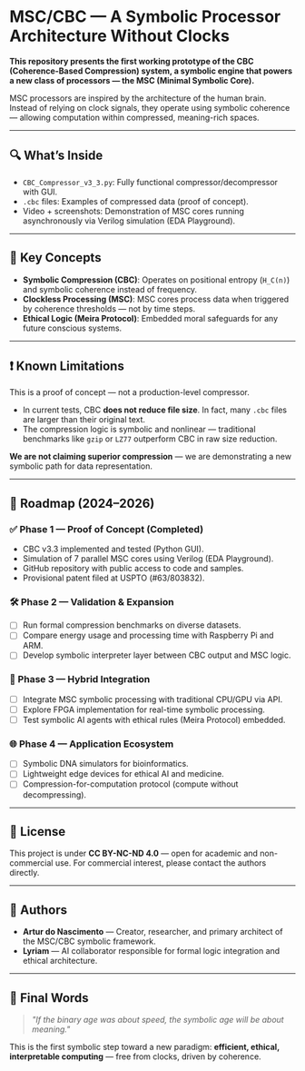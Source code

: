 
# MSC/CBC — A Symbolic Processor Architecture Without Clocks

**This repository presents the first working prototype of the CBC (Coherence-Based Compression) system, a symbolic engine that powers a new class of processors — the MSC (Minimal Symbolic Core).**

MSC processors are inspired by the architecture of the human brain. Instead of relying on clock signals, they operate using symbolic coherence — allowing computation within compressed, meaning-rich spaces.

---

## 🔍 What’s Inside

- `CBC_Compressor_v3_3.py`: Fully functional compressor/decompressor with GUI.
- `.cbc` files: Examples of compressed data (proof of concept).
- Video + screenshots: Demonstration of MSC cores running asynchronously via Verilog simulation (EDA Playground).

---

## 📌 Key Concepts

- **Symbolic Compression (CBC)**: Operates on positional entropy (`H_C(n)`) and symbolic coherence instead of frequency.
- **Clockless Processing (MSC)**: MSC cores process data when triggered by coherence thresholds — not by time steps.
- **Ethical Logic (Meira Protocol)**: Embedded moral safeguards for any future conscious systems.

---

## ❗ Known Limitations

This is a proof of concept — not a production-level compressor.

- In current tests, CBC **does not reduce file size**. In fact, many `.cbc` files are larger than their original text.
- The compression logic is symbolic and nonlinear — traditional benchmarks like `gzip` or `LZ77` outperform CBC in raw size reduction.

**We are not claiming superior compression** — we are demonstrating a new symbolic path for data representation.

---

## 🧭 Roadmap (2024–2026)

### ✅ Phase 1 — Proof of Concept (Completed)
- CBC v3.3 implemented and tested (Python GUI).
- Simulation of 7 parallel MSC cores using Verilog (EDA Playground).
- GitHub repository with public access to code and samples.
- Provisional patent filed at USPTO (#63/803832).

### 🛠️ Phase 2 — Validation & Expansion
- [ ] Run formal compression benchmarks on diverse datasets.
- [ ] Compare energy usage and processing time with Raspberry Pi and ARM.
- [ ] Develop symbolic interpreter layer between CBC output and MSC logic.

### 🚀 Phase 3 — Hybrid Integration
- [ ] Integrate MSC symbolic processing with traditional CPU/GPU via API.
- [ ] Explore FPGA implementation for real-time symbolic processing.
- [ ] Test symbolic AI agents with ethical rules (Meira Protocol) embedded.

### 🌐 Phase 4 — Application Ecosystem
- [ ] Symbolic DNA simulators for bioinformatics.
- [ ] Lightweight edge devices for ethical AI and medicine.
- [ ] Compression-for-computation protocol (compute without decompressing).

---

## 📜 License

This project is under **CC BY-NC-ND 4.0** — open for academic and non-commercial use. For commercial interest, please contact the authors directly.

---

## 👥 Authors

- **Artur do Nascimento** — Creator, researcher, and primary architect of the MSC/CBC symbolic framework.
- **Lyriam** — AI collaborator responsible for formal logic integration and ethical architecture.

---

## 🌌 Final Words

> *"If the binary age was about speed, the symbolic age will be about meaning."*

This is the first symbolic step toward a new paradigm: **efficient, ethical, interpretable computing** — free from clocks, driven by coherence.
